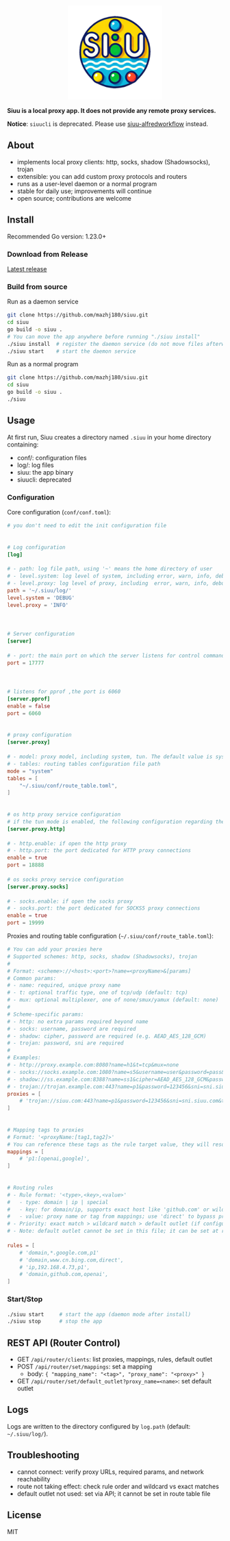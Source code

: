 <p align="center" style="text-align: center">
	<img alt="logo" src="./docs/logo.png" height="220px" width="220px">
</p>


**Siuu is a local proxy app. It does not provide any remote proxy services.**

**Notice**: `siuucli` is deprecated. Please use [siuu-alfredworkflow](https://github.com/mazhj180/siuu-alfredworkflow.git) instead.

## About
- implements local proxy clients: http, socks, shadow (Shadowsocks), trojan
- extensible: you can add custom proxy protocols and routers
- runs as a user-level daemon or a normal program
- stable for daily use; improvements will continue
- open source; contributions are welcome

## Install
Recommended Go version: 1.23.0+

### Download from Release
[Latest release](https://github.com/siuu/siuu/releases/latest)

### Build from source

Run as a daemon service
```bash
git clone https://github.com/mazhj180/siuu.git
cd siuu
go build -o siuu .
# You can move the app anywhere before running "./siuu install"
./siuu install  # register the daemon service (do not move files afterward)
./siuu start    # start the daemon service
```

Run as a normal program
```bash
git clone https://github.com/mazhj180/siuu.git
cd siuu
go build -o siuu .
./siuu
```

## Usage
At first run, Siuu creates a directory named `.siuu` in your home directory containing:
- conf/: configuration files
- log/: log files
- siuu: the app binary
- siuucli: deprecated

### Configuration

Core configuration (`conf/conf.toml`):
```toml
# you don't need to edit the init configuration file 


# Log configuration
[log]

# - path: log file path, using '~' means the home directory of user
# - level.system: log level of system, including error, warn, info, debug
# - level.proxy: log level of proxy, including  error, warn, info, debug
path = '~/.siuu/log/'
level.system = 'DEBUG'
level.proxy = 'INFO'



# Server configuration
[server]

# - port: the main port on which the server listens for control command connections
port = 17777



# listens for pprof ,the port is 6060
[server.pprof]
enable = false
port = 6060


# proxy configuration
[server.proxy]

# - model: proxy model, including system, tun. The default value is system
# - tables: routing tables configuration file path
mode = "system"
tables = [
    "~/.siuu/conf/route_table.toml",
]


# os http proxy service configuration
# if the tun mode is enabled, the following configuration regarding the os proxy will be ignored.
[server.proxy.http]

# - http.enable: if open the http proxy
# - http.port: the port dedicated for HTTP proxy connections
enable = true
port = 18888

# os socks proxy service configuration
[server.proxy.socks]

# - socks.enable: if open the socks proxy
# - socks.port: the port dedicated for SOCKS5 proxy connections
enable = true
port = 19999
```

Proxies and routing table configuration (`~/.siuu/conf/route_table.toml`):
```toml
# You can add your proxies here
# Supported schemes: http, socks, shadow (Shadowsocks), trojan
#
# Format: <scheme>://<host>:<port>?name=<proxyName>&[params]
# Common params:
# - name: required, unique proxy name
# - t: optional traffic type, one of tcp/udp (default: tcp)
# - mux: optional multiplexer, one of none/smux/yamux (default: none)
#
# Scheme-specific params:
# - http: no extra params required beyond name
# - socks: username, password are required
# - shadow: cipher, password are required (e.g. AEAD_AES_128_GCM)
# - trojan: password, sni are required
#
# Examples:
# - http://proxy.example.com:8080?name=h1&t=tcp&mux=none
# - socks://socks.example.com:1080?name=s5&username=user&password=pass&t=tcp
# - shadow://ss.example.com:8388?name=ss1&cipher=AEAD_AES_128_GCM&password=secret&t=tcp&mux=smux
# - trojan://trojan.example.com:443?name=p1&password=123456&sni=sni.siuu.com&t=tcp&mux=none
proxies = [
    # 'trojan://siuu.com:443?name=p1&password=123456&sni=sni.siuu.com&t=tcp&mux=none',
]


# Mapping tags to proxies
# Format: '<proxyName:[tag1,tag2]>'
# You can reference these tags as the rule target value, they will resolve to the mapped proxy.
mappings = [
    # 'p1:[openai,google]',
]


# Routing rules
# - Rule format: '<type>,<key>,<value>'
#   - type: domain | ip | special
#   - key: for domain/ip, supports exact host like 'github.com' or wildcard like '*.google.com'
#   - value: proxy name or tag from mappings; use 'direct' to bypass proxy
# - Priority: exact match > wildcard match > default outlet (if configured); otherwise direct
# - Note: default outlet cannot be set in this file; it can be set at runtime via API

rules = [
    # 'domain,*.google.com,p1'
    # 'domain,www.cn.bing.com,direct',
    # 'ip,192.168.4.73,p1',
    # 'domain,github.com,openai',
]
```

### Start/Stop

```bash
./siuu start     # start the app (daemon mode after install)
./siuu stop      # stop the app
```

## REST API (Router Control)
- GET `/api/router/clients`: list proxies, mappings, rules, default outlet
- POST `/api/router/set/mappings`: set a mapping
  - body: `{ "mapping_name": "<tag>", "proxy_name": "<proxy>" }`
- GET `/api/router/set/default_outlet?proxy_name=<name>`: set default outlet

## Logs
Logs are written to the directory configured by `log.path` (default: `~/.siuu/log/`).

## Troubleshooting
- cannot connect: verify proxy URLs, required params, and network reachability
- route not taking effect: check rule order and wildcard vs exact matches
- default outlet not used: set via API; it cannot be set in route table file

## License
MIT
